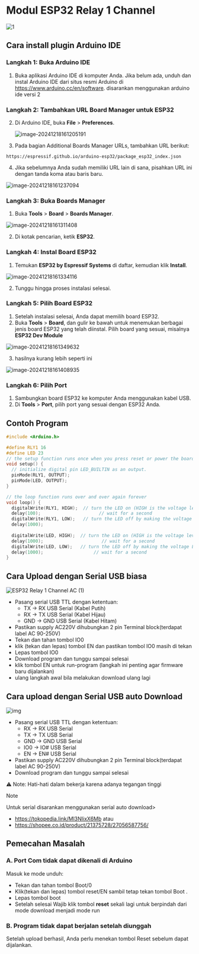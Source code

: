 # Modul ESP32 Relay 1 Channel 
![1](./assets/1.png)



## Cara install plugin Arduino IDE

### Langkah 1: Buka Arduino IDE

1. Buka aplikasi Arduino IDE di komputer Anda. Jika belum ada, unduh dan instal Arduino IDE dari situs resmi Arduino di https://www.arduino.cc/en/software. disarankan menggunakan arduino ide versi 2

### Langkah 2: Tambahkan URL Board Manager untuk ESP32

2. Di Arduino IDE, buka **File** > **Preferences**.

   ![image-20241218161205191](./assets/image-20241218161205191.png)

3. Pada bagian  Additional Boards Manager URLs, tambahkan URL berikut:

```
https://espressif.github.io/arduino-esp32/package_esp32_index.json
```

4. Jika sebelumnya Anda sudah memiliki URL lain di sana, pisahkan URL ini dengan tanda koma atau baris baru.

![image-20241218161237094](./assets/image-20241218161237094.png)

### Langkah 3: Buka Boards Manager

1. Buka **Tools** > **Board** > **Boards Manager**.

![image-20241218161311408](./assets/image-20241218161311408.png)

2. Di kotak pencarian, ketik **ESP32**.

### Langkah 4: Instal Board ESP32

1. Temukan **ESP32 by Espressif Systems** di daftar, kemudian klik **Install**.

![image-20241218161334116](./assets/image-20241218161334116.png)

2. Tunggu hingga proses instalasi selesai.

### Langkah 5: Pilih Board ESP32

1. Setelah instalasi selesai, Anda dapat memilih board ESP32.
2. Buka **Tools** > **Board**, dan gulir ke bawah untuk menemukan berbagai jenis board ESP32 yang telah diinstal. Pilih board yang sesuai, misalnya **ESP32 Dev Module** 

![image-20241218161349632](./assets/image-20241218161349632.png)

3. hasilnya kurang lebih seperti ini

![image-20241218161408935](./assets/image-20241218161408935.png)

### Langkah 6: Pilih Port

1. Sambungkan board ESP32 ke komputer Anda menggunakan kabel USB.
2. Di **Tools** > **Port**, pilih port yang sesuai dengan ESP32 Anda.

## Contoh Program

```c++
#include <Arduino.h>

#define RLY1 16
#define LED 23
// the setup function runs once when you press reset or power the board
void setup() {
  // initialize digital pin LED_BUILTIN as an output.
  pinMode(RLY1, OUTPUT);
  pinMode(LED, OUTPUT);
}

// the loop function runs over and over again forever
void loop() {
  digitalWrite(RLY1, HIGH);  // turn the LED on (HIGH is the voltage level)
  delay(100);                      // wait for a second
  digitalWrite(RLY1, LOW);   // turn the LED off by making the voltage LOW
  delay(1000);    
  
  digitalWrite(LED, HIGH);  // turn the LED on (HIGH is the voltage level)
  delay(1000);                      // wait for a second
  digitalWrite(LED, LOW);   // turn the LED off by making the voltage LOW
  delay(1000);                   // wait for a second
}
```



## Cara Upload dengan Serial USB biasa

![ESP32 Relay 1 Channel AC (1)](./assets/2.png)

- Pasang serial USB TTL dengan ketentuan: 
   - TX -> RX USB Serial (Kabel Putih)
   - RX -> TX USB Serial (Kabel Hijau)
   - GND -> GND USB Serial (Kabel Hitam)
- Pastikan supply AC220V  dihubungkan 2 pin Terminal block(terdapat label AC 90-250V)
- Tekan dan tahan tombol IO0 
- klik (tekan dan lepas) tombol EN dan pastikan  tombol IO0 masih di tekan
- Lepas tombol IO0
- Download program dan tunggu sampai selesai
- klik tombol EN untuk run-program (langkah ini penting agar firmware baru dijalankan)
- ulang langkah awal bila melakukan download ulang lagi


## Cara upload dengan Serial USB auto Download
![img](./assets/3.png)
- Pasang serial USB TTL dengan ketentuan:
    - RX -> RX USB Serial  
    - TX -> TX USB Serial 
    - GND -> GND USB Serial  
    - IO0 -> IO# USB Serial 
    - EN -> EN# USB Serial
- Pastikan supply AC220V  dihubungkan 2 pin Terminal block(terdapat label AC 90-250V)
- Download program dan tunggu sampai selesai

⚠️ Note:
Hati-hati dalam bekerja karena adanya tegangan tinggi



> [!NOTE]
> Untuk serial disarankan menggunakan serial auto download>
>
> - https://tokopedia.link/Ml3NIixX6Mb atau
> - https://shopee.co.id/product/21375728/27056587756/ 



## Pemecahan Masalah

### A. Port Com tidak dapat dikenali di Arduino

Masuk ke mode unduh:

- Tekan dan tahan tombol Boot/0
- Klik(tekan dan lepas) tombol reset/EN sambil tetap tekan tombol Boot .
- Lepas tombol boot
- Setelah selesai Wajib klik tombol **reset** sekali lagi untuk berpindah dari mode download menjadi mode run

### B. Program tidak dapat berjalan setelah diunggah

Setelah upload berhasil, Anda perlu menekan tombol Reset sebelum dapat dijalankan.

